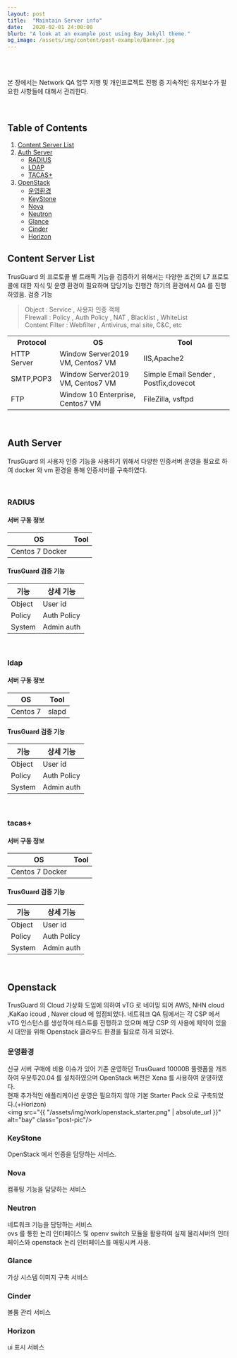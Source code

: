 ```yaml
---
layout: post
title:  "Maintain Server info"
date:   2020-02-01 24:00:00
blurb: "A look at an example post using Bay Jekyll theme."
og_image: /assets/img/content/post-example/Banner.jpg
---
```

<br />
<br />

본 장에서는 Network QA 업무 지행 및 개인프로젝트 진행 중 지속적인 유지보수가 필요한 사항들에 대해서 관리한다.

<br />


## Table of Contents
1. [Content Server List](#content-server-list)
2. [Auth Server](#auth-server)
    * [RADIUS](#radius)
    * [LDAP](#ldap)
    * [TACAS+](#tacas+)
3. [OpenStack](#openstack)
    * [운영환경](#운영환경)
    * [KeyStone](#keystone)
    * [Nova](#nova)
    * [Neutron](#neutron)
    * [Glance](#glance)
    * [Cinder](#cinder)
    * [Horizon](#horizon)

## Content Server List
TrusGuard 의 프로토콜 별 트래픽 기능을 검증하기 위해서는 다양한 조건의 L7 프로토콜에 대한 지식 및 운영 환경이 필요하며 담당기능 진행간 하기의 환경에서 QA 를 진행하였음.
검증 기능
 > Object : Service , 사용자 인증 객체 <br />
 > FIrewall : Policy , Auth Policy , NAT , Blacklist , WhiteList <br />
 > Content Filter : Webfilter , Antivirus, mal site, C&C, etc

<table>
  <tr>
    <th>Protocol</th>
    <th>OS</th>
    <th>Tool</th>
  </tr>
  <tr>
    <td>HTTP Server</td>
    <td>Window Server2019 VM, Centos7 VM</td>
    <td>IIS,Apache2</td>
  </tr>
  <tr>
    <td>SMTP,POP3</td>
    <td>Window Server2019 VM, Centos7 VM</td>
    <td>Simple Email Sender , Postfix,dovecot</td>
  </tr>
    <tr>
    <td>FTP</td>
    <td>Window 10 Enterprise, Centos7 VM</td>
    <td>FileZilla, vsftpd</td>
  </tr>
</table>



<br />

## Auth Server 
 TrusGuard 의 사용자 인증 기능을 사용하기 위해서 다양한 인증서버 운영을 필요로 하여 docker 와 vm 환경을 통해 인증서버를 구축하였다. 

<br />

### RADIUS
#### 서버 구동 정보
|OS |Tool|
|---|---|
|Centos 7 Docker||


#### TrusGuard 검증 기능
|기능 | 상세 기능|   
|---|---|
| Object|User id| 
| Policy |Auth Policy| 
| System |Admin auth|
<br />

### ldap
#### 서버 구동 정보
|OS |Tool|
|---|---|
|Centos 7|slapd|

#### TrusGuard 검증 기능
|기능 | 상세 기능|   
|---|---|
| Object|User id| 
| Policy |Auth Policy| 
| System |Admin auth|
<br />

### tacas+
#### 서버 구동 정보
|OS |Tool|
|---|---|
|Centos 7 Docker||


#### TrusGuard 검증 기능
|기능 | 상세 기능|   
|---|---|
| Object|User id| 
| Policy |Auth Policy| 
| System |Admin auth|
<br />

## Openstack
 TrusGuard 의 Cloud 가상화 도입에 의하여 vTG 로 네이밍 되어 AWS, NHN cloud ,KaKao icoud , Naver cloud 에 입점되었다. 네트워크 QA 팀에서는 각 CSP 에서 vTG 인스턴스를 생성하며 테스트를 진행하고 있으며 해당 CSP 의 사용에 제약이 있을 시 대안을 위해 Openstack 클라우드 환경을 필요로 하게 되었다. 

### 운영환경
 신규 서버 구매에 비용 이슈가 있어 기존 운영하던 TrusGuard 10000B 플랫폼을 개조하여 우분투20.04 를 설치하였으며 OpenStack 버전은 Xena 를 사용하여 운영하였다.  
 현재 추가적인 애플리케이션 운영은 필요하지 않아 기본 Starter Pack 으로 구축되었다.(+Horizon)
<br />
<img src="{{ "/assets/img/work/openstack_starter.png" | absolute_url }}" alt="bay" class="post-pic"/>


### KeyStone
 OpenStack 에서 인증을 담당하는 서비스.
<br />

### Nova
 컴퓨팅 기능을 담당하는 서비스 
<br />

### Neutron
 네트워크 기능을 담당하는 서비스 <br />
  ovs 를 통한 논리 인터페이스 및 openv switch 모듈을 활용하여 실제 물리서버의 인터페이스와 openstack 논리 인터페이스를 매핑시켜 사용. 
<br />

### Glance
 가상 시스템 이미지 구축 서비스
<br />

### Cinder
 볼륨 관리 서비스
<br />

### Horizon
 ui 표시 서비스
